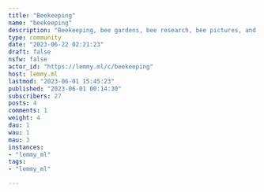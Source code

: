 ```yaml
---
title: "Beekeeping" 
name: "beekeeping"
description: "Beekeeping, bee gardens, bee research, bee pictures, and honey appreciation."
type: community
date: "2023-06-22 02:21:23"
draft: false
nsfw: false
actor_id: "https://lemmy.ml/c/beekeeping"
host: lemmy.ml
lastmod: "2023-06-01 15:45:23"
published: "2023-06-01 00:14:30"
subscribers: 27
posts: 4
comments: 1
weight: 4
dau: 1
wau: 1
mau: 3
instances:
- "lemmy_ml"
tags: 
- "lemmy_ml"

---
```


